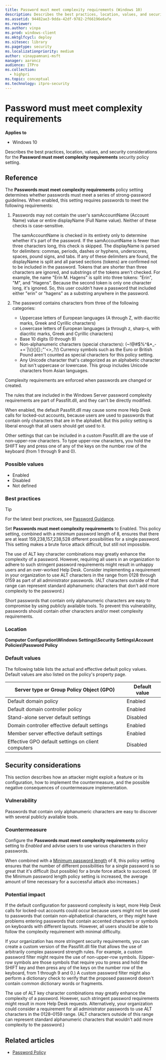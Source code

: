 ```yaml
---
title: Password must meet complexity requirements (Windows 10)
description: Describes the best practices, location, values, and security considerations for the Password must meet complexity requirements security policy setting.
ms.assetid: 94482ae3-9dda-42df-9782-2f66196e6afe
ms.reviewer: 
ms.author: vinpa
ms.prod: windows-client
ms.mktglfcycl: deploy
ms.sitesec: library
ms.pagetype: security
ms.localizationpriority: medium
author: vinaypamnani-msft
manager: aaroncz
audience: ITPro
ms.collection: 
  - highpri
ms.topic: conceptual
ms.technology: itpro-security
---
```


# Password must meet complexity requirements

**Applies to**
-   Windows 10

Describes the best practices, location, values, and security considerations for the **Password must meet complexity requirements** security policy setting.

## Reference

The **Passwords must meet complexity requirements** policy setting determines whether passwords must meet a series of strong-password guidelines. When enabled, this setting requires passwords to meet the following requirements:

1.  Passwords may not contain the user's samAccountName (Account Name) value or entire displayName (Full Name value). Neither of these checks is case-sensitive.

    The samAccountName is checked in its entirety only to determine whether it's part of the password. If the samAccountName is fewer than three characters long, this check is skipped.
    The displayName is parsed for delimiters: commas, periods, dashes or hyphens, underscores, spaces, pound signs, and tabs. If any of these delimiters are found, the displayName is split and all parsed sections (tokens) are confirmed not to be included in the password. Tokens that are shorter than three characters are ignored, and substrings of the tokens aren't checked. For example, the name "Erin M. Hagens" is split into three tokens: "Erin", "M", and "Hagens". Because the second token is only one character long, it's ignored. So, this user couldn't have a password that included either "erin" or "hagens" as a substring anywhere in the password.

2.  The password contains characters from three of the following categories:

    -   Uppercase letters of European languages (A through Z, with diacritic marks, Greek and Cyrillic characters)
    -   Lowercase letters of European languages (a through z, sharp-s, with diacritic marks, Greek and Cyrillic characters)
    -   Base 10 digits (0 through 9)
    -   Non-alphanumeric characters (special characters): 
        (~!@#$%^&*_-+=`|\\(){}\[\]:;"'<>,.?/)
        Currency symbols such as the Euro or British Pound aren't counted as special characters for this policy setting.
    -   Any Unicode character that's categorized as an alphabetic character but isn't uppercase or lowercase. This group includes Unicode characters from Asian languages.

Complexity requirements are enforced when passwords are changed or created.

The rules that are included in the Windows Server password complexity requirements are part of Passfilt.dll, and they can't be directly modified.

When enabled, the default Passfilt.dll may cause some more Help Desk calls for locked-out accounts, because users are used to passwords that contain only characters that are in the alphabet. But this policy setting is liberal enough that all users should get used to it.

Other settings that can be included in a custom Passfilt.dll are the use of non–upper-row characters. To type upper-row characters, you hold the SHIFT key and press one of any of the keys on the number row of the keyboard (from 1 through 9 and 0).

### Possible values

-   Enabled
-   Disabled
-   Not defined

### Best practices

> [!TIP]
> For the latest best practices, see [Password Guidance](https://www.microsoft.com/research/publication/password-guidance).

Set **Passwords must meet complexity requirements** to Enabled. This policy setting, combined with a minimum password length of 8, ensures that there are at least 159,238,157,238,528 different possibilities for a single password. This setting makes a brute force attack difficult, but still not impossible.

The use of ALT key character combinations may greatly enhance the complexity of a password. However, requiring all users in an organization to adhere to such stringent password requirements might result in unhappy users and an over-worked Help Desk. Consider implementing a requirement in your organization to use ALT characters in the range from 0128 through 0159 as part of all administrator passwords. (ALT characters outside of that range can represent standard alphanumeric characters that don't add more complexity to the password.)

Short passwords that contain only alphanumeric characters are easy to compromise by using publicly available tools. To prevent this vulnerability, passwords should contain other characters and/or meet complexity requirements.

### Location

**Computer Configuration\\Windows Settings\\Security Settings\\Account Policies\\Password Policy**

### Default values

The following table lists the actual and effective default policy values. Default values are also listed on the policy's property page.

| Server type or Group Policy Object (GPO) | Default value |
|---|---|
| Default domain policy | Enabled |
| Default domain controller policy | Enabled |
| Stand-alone server default settings | Disabled |
| Domain controller effective default settings | Enabled |
| Member server effective default settings | Enabled|
| Effective GPO default settings on client computers | Disabled |
 
## Security considerations

This section describes how an attacker might exploit a feature or its configuration, how to implement the countermeasure, and the possible negative consequences of countermeasure implementation.

### Vulnerability

Passwords that contain only alphanumeric characters are easy to discover with several publicly available tools.

### Countermeasure

Configure the **Passwords must meet complexity requirements** policy setting to _Enabled_ and advise users to use various characters in their passwords.

When combined with a [Minimum password length](minimum-password-length.md) of 8, this policy setting ensures that the number of different possibilities for a single password is so great that it's difficult (but possible) for a brute force attack to succeed. (If the Minimum password length policy setting is increased, the average amount of time necessary for a successful attack also increases.)

### Potential impact

If the default configuration for password complexity is kept, more Help Desk calls for locked-out accounts could occur because users might not be used to passwords that contain non-alphabetical characters, or they might have problems entering passwords that contain accented characters or symbols on keyboards with different layouts. However, all users should be able to follow the complexity requirement with minimal difficulty.

If your organization has more stringent security requirements, you can create a custom version of the Passfilt.dll file that allows the use of arbitrarily complex password strength rules. For example, a custom password filter might require the use of non-upper-row symbols. (Upper-row symbols are those symbols that require you to press and hold the SHIFT key and then press any of the keys on the number row of the keyboard, from 1 through 9 and 0.) A custom password filter might also perform a dictionary check to verify that the proposed password doesn't contain common dictionary words or fragments.

The use of ALT key character combinations may greatly enhance the complexity of a password. However, such stringent password requirements might result in more Help Desk requests. Alternatively, your organization could consider a requirement for all administrator passwords to use ALT characters in the 0128–0159 range. (ALT characters outside of this range can represent standard alphanumeric characters that wouldn't add more complexity to the password.)

## Related articles

- [Password Policy](password-policy.md)
